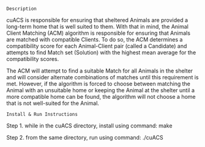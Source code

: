 ~~~~~~~~~~~~~~~~~~~~~~~~~~~~~~~~~
Description
~~~~~~~~~~~~~~~~~~~~~~~~~~~~~~~~~

cuACS is responsible for ensuring that sheltered Animals are provided a long-term home that is well suited to them. With that in mind, the Animal Client Matching (ACM) algorithm is responsible for ensuring that Animals are matched with compatible Clients. To do so, the ACM determines a compatibility score for each Animal-Client pair (called a Candidate) and attempts to find Match set (Solution) with the highest mean average for the compatibility scores.

The ACM will attempt to find a suitable Match for all Animals in the shelter and will consider alternate combinations of matches until this requirement is met. However, if the algorithm is forced to choose between matching the Animal with an unsuitable home or keeping the Animal at the shelter until a more compatible home can be found, the algorithm will not choose a home that is not well-suited for the Animal.

~~~~~~~~~~~~~~~~~~~~~~~~~~~~~~~~~
Install & Run Instructions
~~~~~~~~~~~~~~~~~~~~~~~~~~~~~~~~~

Step 1.
	while in the cuACS directory, install using command: make
	
Step 2.
	from the same directory, run using command: ./cuACS
